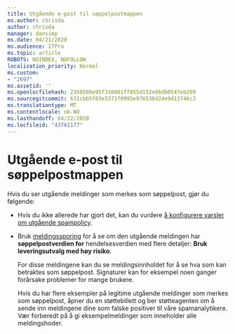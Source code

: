 ```yaml
---
title: Utgående e-post til søppelpostmappen
ms.author: chrisda
author: chrisda
manager: dansimp
ms.date: 04/21/2020
ms.audience: ITPro
ms.topic: article
ROBOTS: NOINDEX, NOFOLLOW
localization_priority: Normal
ms.custom:
- "2697"
ms.assetid: ''
ms.openlocfilehash: 2350586e95f316061ff855d152e86db0547eb209
ms.sourcegitcommit: 631cbb5f03e5371f0995e976536d24e9d13746c3
ms.translationtype: MT
ms.contentlocale: nb-NO
ms.lasthandoff: 04/22/2020
ms.locfileid: "43761177"
---
```

# <a name="outbound-email-to-junk-email-folder"></a>Utgående e-post til søppelpostmappen

Hvis du ser utgående meldinger som merkes som søppelpost, gjør du følgende:

- Hvis du ikke allerede har gjort det, kan du vurdere [å konfigurere varsler om utgående spampolicy](https://docs.microsoft.com/office365/securitycompliance/configure-the-outbound-spam-policy).

- Bruk [meldingssporing](https://docs.microsoft.com/office365/securitycompliance/message-trace-scc) for å se om den utgående meldingen har **søppelpostverdien for** hendelsesverdien med flere detaljer: **Bruk leveringsutvalg med høy risiko**.

  For disse meldingene kan du se meldingsinnholdet for å se hva som kan betraktes som søppelpost. Signaturer kan for eksempel noen ganger forårsake problemer for mange brukere.

  Hvis du har flere eksempler på legitime utgående meldinger som merkes som søppelpost, åpner du en støttebillett og ber støtteagenten om å sende inn meldingene dine som falske positiver til våre spamanalytikere. Vær forberedt på å gi eksempelmeldinger som inneholder alle meldingshoder.
